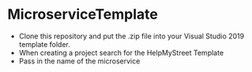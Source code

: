 # MicroserviceTemplate
<ul>
   <li>Clone this repository and put the .zip file into your Visual Studio 2019 template folder.</li>
   <li>When creating a project search for the HelpMyStreet Template</li>
   <li>Pass in the name of the microservice</li>
</ul>
